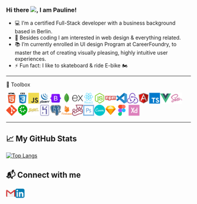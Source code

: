 ### Hi there <img src="https://raw.githubusercontent.com/MartinHeinz/MartinHeinz/master/wave.gif" width="30px">, I am Pauline!

- 💻 I’m a certified Full-Stack developer with a business background based in Berlin.
- 🌱 Besides coding I am interested in web design & everything related.
- 📚 I’m currently enrolled in UI design Program at CareerFoundry, to master the art of creating visually pleasing, highly intuitive user experiences.
- ⚡ Fun fact: I like to skateboard & ride E-bike 🏍

---

🧰 Toolbox

<img src="https://github.com/devicons/devicon/blob/master/icons/html5/html5-original-wordmark.svg" width="30" height="30"/><img src="https://github.com/devicons/devicon/blob/master/icons/css3/css3-original-wordmark.svg" width="30" height="30" /><img src="https://github.com/devicons/devicon/blob/master/icons/javascript/javascript-original.svg" width="30" height="30" /><img src="https://github.com/devicons/devicon/blob/master/icons/jquery/jquery-original-wordmark.svg" width="30" height="30" /><img src="https://github.com/devicons/devicon/blob/master/icons/bootstrap/bootstrap-original.svg" width="30" height="30" /><img src="https://github.com/devicons/devicon/blob/master/icons/mongodb/mongodb-original.svg" width="30" height="30" /><img src="https://github.com/devicons/devicon/blob/master/icons/express/express-original.svg" width="30" height="30" /><img src="https://github.com/devicons/devicon/blob/master/icons/react/react-original-wordmark.svg" width="30" height="30" /><img src="https://github.com/devicons/devicon/blob/master/icons/nodejs/nodejs-original.svg" width="30" height="30" /><img src="https://github.com/devicons/devicon/blob/master/icons/npm/npm-original-wordmark.svg" width="30" height="30" /><img src="https://github.com/devicons/devicon/blob/master/icons/vscode/vscode-original.svg" width="30" height="30" /><img src="https://github.com/devicons/devicon/blob/master/icons/redux/redux-original.svg" width="30" height="30" /><img src="https://github.com/devicons/devicon/blob/master/icons/angularjs/angularjs-original.svg" width="30" height="30" /><img src="https://github.com/devicons/devicon/blob/master/icons/typescript/typescript-plain.svg" width="30" height="30" /><img src="https://github.com/devicons/devicon/blob/master/icons/vuejs/vuejs-original.svg" width="30" height="30" /><img src="https://github.com/devicons/devicon/blob/master/icons/sass/sass-original.svg" width="30" height="30" /><img src="https://github.com/devicons/devicon/blob/master/icons/git/git-original.svg" width="30" height="30" /><img src="https://github.com/devicons/devicon/blob/master/icons/cucumber/cucumber-plain.svg" width="30" height="30" /><img src="https://github.com/devicons/devicon/blob/master/icons/babel/babel-original.svg" width="30" height="30" /><img src="https://github.com/devicons/devicon/blob/master/icons/heroku/heroku-original.svg" width="30" height="30" /><img src="https://github.com/devicons/devicon/blob/master/icons/postgresql/postgresql-original.svg" width="30" height="30" /><img src="https://github.com/devicons/devicon/blob/master/icons/firebase/firebase-plain-wordmark.svg" width="30" height="30" /><img src="https://github.com/devicons/devicon/blob/master/icons/jest/jest-plain.svg" width="30" height="30" /><img src="https://github.com/devicons/devicon/blob/master/icons/photoshop/photoshop-line.svg" width="30" height="30" /><img src="https://github.com/devicons/devicon/blob/master/icons/canva/canva-original.svg" width="30" height="30" /><img src="https://github.com/devicons/devicon/blob/master/icons/sketch/sketch-original.svg" width="30" height="30" /><img src="https://github.com/devicons/devicon/blob/master/icons/figma/figma-original.svg" width="30" height="30"/> <img src="https://github.com/devicons/devicon/blob/master/icons/xd/xd-plain.svg" width="30" height="30"/> 

---

## &#x1f4c8; My GitHub Stats

[![Top Langs](https://github-readme-stats.vercel.app/api/top-langs/?username=paulinemarg&hide=java,html,css&theme=light)](https://github.com/anuraghazra/github-readme-stats)


## 📬 Connect with me

[<img align="left" alt="send me an email" width="25px" src="https://github.com/paulinemarg/paulinemarg/blob/main/assets/gmail.svg" />](mailto:paulinemargossian@gmail.com)
[<img align="left" alt="linkedin profile" width="25px" src="https://github.com/paulinemarg/paulinemarg/blob/main/assets/linkedin.svg" />](https://www.linkedin.com/in/paulinemarg/)
